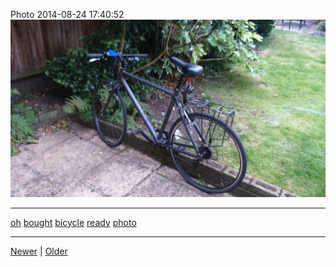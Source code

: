 <!--
title: Photo 2014-08-24 17
date: 2020-06-28T14:43:49.724Z
tags: oh, bought, bicycle, ready, photo
-->


Photo 2014-08-24 17:40:52
![](95654403197-0.jpg)

<!--BOTTOM-POST-NAVIGATION-->
---

[oh](tag-oh.md) [bought](tag-bought.md) [bicycle](tag-bicycle.md) [ready](tag-ready.md) [photo](tag-photo.md)

---

[Newer](95636419257.md) | [Older](95912503602.md)